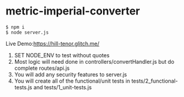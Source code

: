# metric-imperial-converter

```
$ npm i
$ node server.js
```
Live Demo:<https://hill-tenor.glitch.me/>

<ol>
<li>SET NODE_ENV to test without quotes</li>
<li>Most logic will need done in controllers/convertHandler.js but do complete routes/api.js</li>
<li>You will add any security features to server.js</li>
<li>You will create all of the functional/unit tests in tests/2_functional-tests.js and tests/1_unit-tests.js</li>
</ol>
